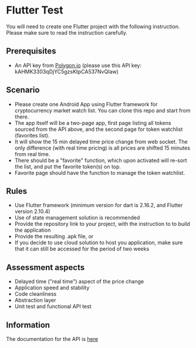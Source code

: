 # Flutter Test

You will need to create one Flutter project with the following instruction. Please make sure to read the instruction carefully.

## Prerequisites

- An API key from [Polygon.io](https://polygon.io)
(please use this API key: kAHMK3303qDjYC5gzsKtpCA537NvQIaw)

## Scenario

- Please create one Android App using Flutter framework for cryptocurrency market watch list. You can clone this repo and start from there.
- The app itself will be a two-page app, first page listing all tokens sourced from the API above, and the second page for token watchlist (favorites list).
- It will show the 15 min delayed time price change from web socket. The only difference (with real time pricing) is all prices are shifted 15 minutes from real time.
- There should be a "favorite" function, which upon activated will re-sort the list, and put the favorite token(s) on top.
- Favorite page should have the function to manage the token watchlist.

## Rules

- Use Flutter framework (minimum version for dart is 2.16.2, and Flutter version 2.10.4)
- Use of state management solution is recommended
- Provide the repository link to your project, with the instruction to to build the application
- Provide the resulting .apk file, or
- If you decide to use cloud solution to host you application, make sure that it can still be accessed for the period of two weeks

## Assessment aspects

- Delayed time ("real time") aspect of the price change
- Application speed and stability
- Code cleanliness
- Abstraction layer
- Unit test and functional API test

## Information

The documentation for the API is [here](https://polygon.io/docs/crypto/getting-started)
